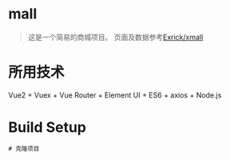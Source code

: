 # mall
> 这是一个简易的商城项目。
页面及数据参考[Exrick/xmall](https://github.com/Exrick/xmall)
# 所用技术
Vue2 + Vuex + Vue Router + Element UI + ES6 + axios + Node.js
# Build Setup
```js
# 克隆项目

```
